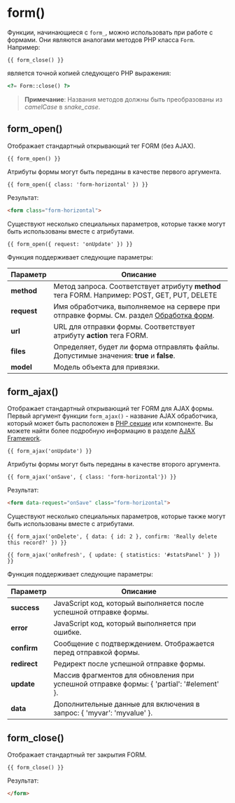 # form()

Функции, начинающиеся с `form_`, можно использовать при работе с формами. Они являются аналогами методов PHP класса `Form`. Например:

```twig
{{ form_close() }}
```

является точной копией следующего PHP выражения:

```php
<?= Form::close() ?>
```

> **Примечание**: Названия методов должны быть преобразованы из *camelCase* в *snake_case*.

## form_open()

Отображает стандартный открывающий тег FORM (без AJAX).

```twig
{{ form_open() }}
```

Атрибуты формы могут быть переданы в качестве первого аргумента.

```twig
{{ form_open({ class: 'form-horizontal' }) }}
```

Результат:

```html
<form class="form-horizontal">
```

Существуют несколько специальных параметров, которые также могут быть использованы вместе с атрибутами.

```twig
{{ form_open({ request: 'onUpdate' }) }}
```

Функция поддерживает следующие параметры:

Параметр | Описание
------------- | -------------
**method** | Метод запроса. Соответствует атрибуту **method** тега FORM. Например: POST, GET, PUT, DELETE
**request** | Имя обработчика, выполняемое на сервере при отправке формы. См. раздел [Обработка форм](./cms-pages#handling-forms).
**url** | URL для отправки формы. Соответствует атрибуту **action** тега FORM.
**files** | Определяет, будет ли форма отправлять файлы. Допустимые значения: **true** и **false**.
**model** | Модель объекта для привязки.

## form_ajax()

Отображает стандартный открывающий тег FORM для AJAX формы. Первый аргумент функции `form_ajax()` - название AJAX обработчика, который может быть расположен в [PHP секции](./cms-themes#php-section) или компоненте. Вы можете найти более подробную информацию в разделе [AJAX Framework](./cms-ajax).

```twig
{{ form_ajax('onUpdate') }}
```

Атрибуты формы могут быть переданы в качестве второго аргумента.

```twig
{{ form_ajax('onSave', { class: 'form-horizontal'}) }}
```

Результат:

```html
<form data-request="onSave" class="form-horizontal">
```

Существуют несколько специальных параметров, которые также могут быть использованы вместе с атрибутами.

```twig
{{ form_ajax('onDelete', { data: { id: 2 }, confirm: 'Really delete this record?' }) }}

{{ form_ajax('onRefresh', { update: { statistics: '#statsPanel' } }) }}
```

Функция поддерживает следующие параметры:

Параметр | Описание
------------- | -------------
**success** | JavaScript код, который выполняется после успешной отправке формы.
**error** | JavaScript код, который выполняется при ошибке.
**confirm** | Сообщение с подтверждением. Отображается перед отправкой формы.
**redirect** | Редирект после успешной отправке формы.
**update** | Массив фрагментов для обновления при успешной отправке формы: { 'partial': '#element' }.
**data** | Дополнительные данные для включения в запрос: { 'myvar': 'myvalue' }.

## form_close()

Отображает стандартный тег закрытия FORM.

```twig
{{ form_close() }}
```

Результат:

```html
</form>
```
